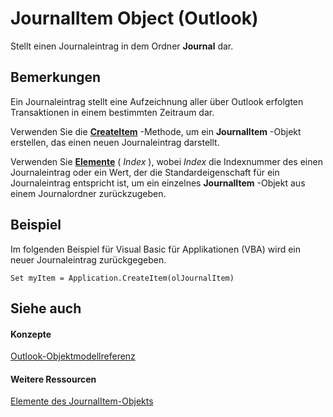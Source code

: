 
# JournalItem Object (Outlook)

Stellt einen Journaleintrag in dem Ordner  **Journal** dar.


## Bemerkungen

Ein Journaleintrag stellt eine Aufzeichnung aller über Outlook erfolgten Transaktionen in einem bestimmten Zeitraum dar.

Verwenden Sie die  **[CreateItem](e5fbf367-db16-5042-823e-68e6b805e612.md)** -Methode, um ein **JournalItem** -Objekt erstellen, das einen neuen Journaleintrag darstellt.

Verwenden Sie  **[Elemente](441820e7-5fe8-e5ef-83c0-9c87fd3dc9e3.md)** ( _Index_ ), wobei _Index_ die Indexnummer des einen Journaleintrag oder ein Wert, der die Standardeigenschaft für ein Journaleintrag entspricht ist, um ein einzelnes **JournalItem** -Objekt aus einem Journalordner zurückzugeben.


## Beispiel

Im folgenden Beispiel für Visual Basic für Applikationen (VBA) wird ein neuer Journaleintrag zurückgegeben.


```
Set myItem = Application.CreateItem(olJournalItem)
```


## Siehe auch


#### Konzepte


[Outlook-Objektmodellreferenz](73221b13-d8d8-99b8-3394-b95dbbfd5ddc.md)
#### Weitere Ressourcen


[Elemente des JournalItem-Objekts](http://msdn.microsoft.com/library/13a0cd10-44bc-a167-c613-93985f698d95%28Office.15%29.aspx)
